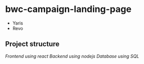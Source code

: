 # bwc-campaign-landing-page
- Yaris
- Revo
## Project structure
_Frontend using react_ 
_Backend using nodejs_ 
_Database using SQL_ 

